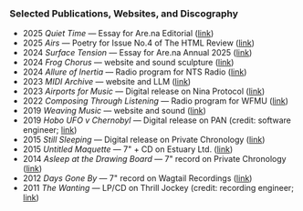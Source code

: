 ### Selected Publications, Websites, and Discography

- <span class="resume-year">2025</span> _Quiet Time_ — Essay for Are&#8203;.na Editorial ([link](https://www.are.na/editorial/quiet-time))
- <span class="resume-year">2025</span> _Airs_ — Poetry for Issue No.4 of The HTML Review ([link](https://thehtml.review/04/airs/))
- <span class="resume-year">2024</span> _Surface Tension_ — Essay for Are&#8203;.na Annual 2025 ([link](https://store.are.na/products/are-na-annual-2025?variant=44886611296407))
- <span class="resume-year">2024</span> _Frog Chorus_ — website and sound sculpture ([link](/projects/frog-chorus))
- <span class="resume-year">2024</span> _Allure of Inertia_ — Radio program for NTS Radio ([link](https://www.nts.live/shows/metamorphosis-2024/episodes/metamorphosis-2024-allure-of-inertia-w-reuben-son-6th-may-2024))
- <span class="resume-year">2023</span> _MIDI Archive_ — website and LLM ([link](/midi-archive/))
- <span class="resume-year">2023</span> _Airports for Music_ — Digital release on Nina Protocol ([link](https://www.ninaprotocol.com/hubs/airportsformusic))
- <span class="resume-year">2022</span> _Composing Through Listening_ — Radio program for WFMU ([link](https://wfmu.org/playlists/shows/119916))
- <span class="resume-year">2019</span> _Weaving Music_ — website and sound ([link](/projects/weaving))
- <span class="resume-year">2019</span> _Hobo UFO v Chernobyl_ — Digital release on PAN (credit: software engineer; [link](https://p-a-n.org/release/james-hoff-hobo-ufo-v-chernobyl/))
- <span class="resume-year">2015</span> _Still Sleeping_ — Digital release on Private Chronology ([link](/private-chronology/10))
- <span class="resume-year">2015</span> _Untitled Maquette_ — 7" + CD on Estuary Ltd. ([link](http://estuary-ltd.com/releases/est5007/))
- <span class="resume-year">2014</span> _Asleep at the Drawing Board_ — 7" record on Private Chronology ([link](/private-chronology/07))
- <span class="resume-year">2012</span> _Days Gone By_ — 7" record on Wagtail Recordings ([link](https://wagtailrecordings.bandcamp.com/album/reuben-son-days-gone-by))
- <span class="resume-year">2011</span> _The Wanting_ — LP/CD on Thrill Jockey (credit: recording engineer; [link](https://thrilljockey.com/products/the-wanting))
